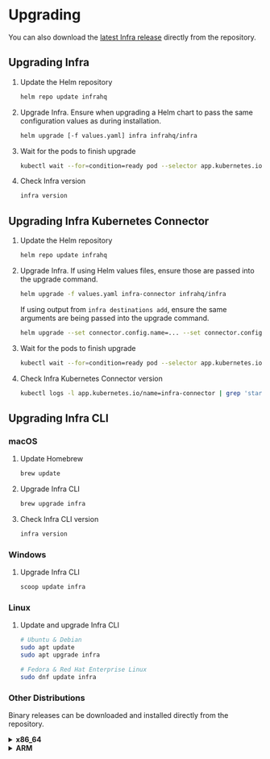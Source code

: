# Upgrading

You can also download the [latest Infra release][1] directly from the repository.

## Upgrading Infra

1. Update the Helm repository

    ```bash
    helm repo update infrahq
    ```

2. Upgrade Infra. Ensure when upgrading a Helm chart to pass the same configuration values as during installation.

    ```bash
    helm upgrade [-f values.yaml] infra infrahq/infra
    ```

3. Wait for the pods to finish upgrade

    ```bash
    kubectl wait --for=condition=ready pod --selector app.kubernetes.io/name=infra-server
    ```

4. Check Infra version

    ```bash
    infra version
    ```

## Upgrading Infra Kubernetes Connector

1. Update the Helm repository

    ```bash
    helm repo update infrahq
    ```

2. Upgrade Infra. If using Helm values files, ensure those are passed into the upgrade command.

    ```bash
    helm upgrade -f values.yaml infra-connector infrahq/infra
    ```

    If using output from `infra destinations add`, ensure the same arguments are being passed into the upgrade command.

    ```bash
    helm upgrade --set connector.config.name=... --set connector.config.accessKey=... --set connector.config.server=... infra-connector infrahq/infra
    ```

3. Wait for the pods to finish upgrade

    ```bash
    kubectl wait --for=condition=ready pod --selector app.kubernetes.io/name=infra-connector
    ```

4. Check Infra Kubernetes Connector version

    ```bash
    kubectl logs -l app.kubernetes.io/name=infra-connector | grep 'starting infra'
    ```

## Upgrading Infra CLI

### macOS

1. Update Homebrew

    ```bash
    brew update
    ```

2. Upgrade Infra CLI

    ```bash
    brew upgrade infra
    ```

3. Check Infra CLI version

    ```bash
    infra version
    ```

### Windows

1. Upgrade Infra CLI

    ```powershell
    scoop update infra
    ```

### Linux

1. Update and upgrade Infra CLI

   ```bash
   # Ubuntu & Debian
   sudo apt update
   sudo apt upgrade infra
   ```

   ```bash
   # Fedora & Red Hat Enterprise Linux
   sudo dnf update infra
   ```

### Other Distributions

Binary releases can be downloaded and installed directly from the repository.

<details>
  <summary><strong>x86_64</strong></summary>

<!-- {x-release-please-start-version} -->
  ```bash
  curl -sSL https://github.com/infrahq/infra/releases/download/v0.9.0/infra_0.7.0_linux_x86_64.zip
  unzip -d /usr/local/bin infra_0.9.0_linux_x86_64.zip
  ```
<!-- {x-release-please-end} -->
</details>

<details>
  <summary><strong>ARM</strong></summary>

<!-- {x-release-please-start-version} -->
  ```bash
  curl -sSL https://github.com/infrahq/infra/releases/download/v0.9.0/infra_0.7.0_linux_arm64.zip
  unzip -d /usr/local/bin infra_0.9.0_linux_arm64.zip
  ```
<!-- {x-release-please-end} -->
</details>

[1]: https://github.com/infrahq/infra/releases/latest
